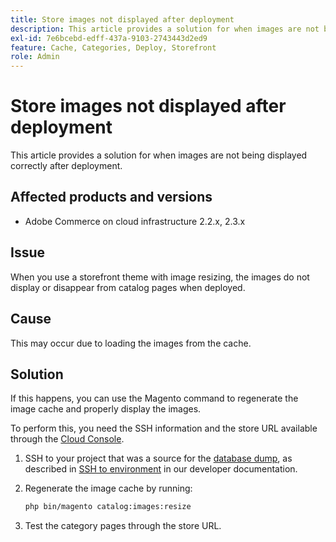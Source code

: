 ```yaml
---
title: Store images not displayed after deployment
description: This article provides a solution for when images are not being displayed correctly after deployment.
exl-id: 7e6bcebd-edff-437a-9103-2743443d2ed9
feature: Cache, Categories, Deploy, Storefront
role: Admin
---
```

# Store images not displayed after deployment

This article provides a solution for when images are not being displayed correctly after deployment.

## Affected products and versions

* Adobe Commerce on cloud infrastructure 2.2.x, 2.3.x

## Issue

When you use a storefront theme with image resizing, the images do not display or disappear from catalog pages when deployed.

## Cause

This may occur due to loading the images from the cache.

## Solution

If this happens, you can use the Magento command to regenerate the image cache and properly display the images.

To perform this, you need the SSH information and the store URL available through the [Cloud Console](https://experienceleague.adobe.com/docs/commerce-cloud-service/user-guide/project/overview.html).

1. SSH to your project that was a source for the [database dump](/help/how-to/general/create-database-dump-on-cloud.md), as described in [SSH to environment](https://experienceleague.adobe.com/en/docs/commerce-cloud-service/user-guide/develop/secure-connections) in our developer documentation.
1. Regenerate the image cache by running:

    ```bash
    php bin/magento catalog:images:resize
    ```

1. Test the category pages through the store URL.
